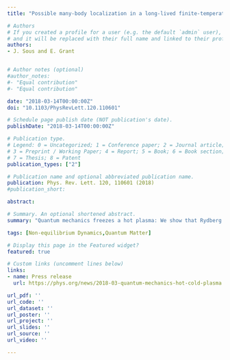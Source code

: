 ```yaml
---
title: "Possible many-body localization in a long-lived finite-temperature ultracold quasineutral molecular plasma"

# Authors
# If you created a profile for a user (e.g. the default `admin` user), write the username (folder name) here 
# and it will be replaced with their full name and linked to their profile.
authors:
- J. Sous and E. Grant


# Author notes (optional)
#author_notes:
#- "Equal contribution"
#- "Equal contribution"

date: "2018-03-14T00:00:00Z"
doi: "10.1103/PhysRevLett.120.110601"

# Schedule page publish date (NOT publication's date).
publishDate: "2018-03-14T00:00:00Z"

# Publication type.
# Legend: 0 = Uncategorized; 1 = Conference paper; 2 = Journal article;
# 3 = Preprint / Working Paper; 4 = Report; 5 = Book; 6 = Book section;
# 7 = Thesis; 8 = Patent
publication_types: ["2"]

# Publication name and optional abbreviated publication name.
publication: Phys. Rev. Lett. 120, 110601 (2018)
#publication_short:

abstract: 

# Summary. An optional shortened abstract.
summary: "Quantum mechanics freezes a hot plasma: We show that Rydberg molecules in a quenched molecular plasma interfere to form a stable long-lived localized state. Randomness in the Rydberg plasma acts decisively to freeze the dynamics of Rydberg excitations in a process suggestive of many-body localization, explaining recent experimental observations."

tags: [Non-equilibrium Dynamics,Quantum Matter]

# Display this page in the Featured widget?
featured: true

# Custom links (uncomment lines below)
links:
- name: Press release
  url: https://phys.org/news/2018-03-quantum-mechanics-hot-cold-plasma.html

url_pdf: ''
url_code: ''
url_dataset: ''
url_poster: ''
url_project: ''
url_slides: ''
url_source: ''
url_video: ''

---
```

